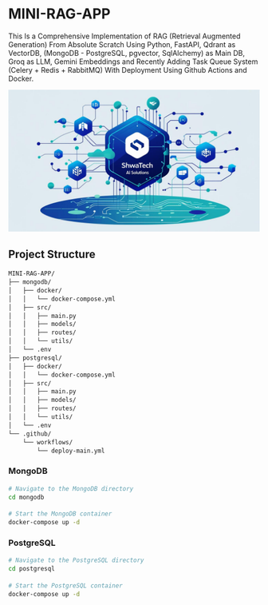 # MINI-RAG-APP

This Is a Comprehensive Implementation of RAG (Retrieval Augmented Generation) From Absolute Scratch Using Python, FastAPI, Qdrant as VectorDB, (MongoDB - PostgreSQL, pgvector, SqlAlchemy) as Main DB, Groq as LLM, Gemini Embeddings and Recently Adding Task Queue System (Celery + Redis + RabbitMQ) With Deployment Using Github Actions and Docker.

![Thumbnail](./assets/thumbnail.jpg)

## Project Structure

```bash
MINI-RAG-APP/
├── mongodb/
│   ├── docker/
│   │   └── docker-compose.yml
│   ├── src/
│   │   ├── main.py
│   │   ├── models/
│   │   ├── routes/
│   │   └── utils/
│   └── .env
├── postgresql/
│   ├── docker/
│   │   └── docker-compose.yml
│   ├── src/
│   │   ├── main.py
│   │   ├── models/
│   │   ├── routes/
│   │   └── utils/
│   └── .env
└── .github/
    └── workflows/
        └── deploy-main.yml
```

### MongoDB

```bash
# Navigate to the MongoDB directory
cd mongodb

# Start the MongoDB container
docker-compose up -d
```

### PostgreSQL

```bash
# Navigate to the PostgreSQL directory
cd postgresql

# Start the PostgreSQL container
docker-compose up -d
```
